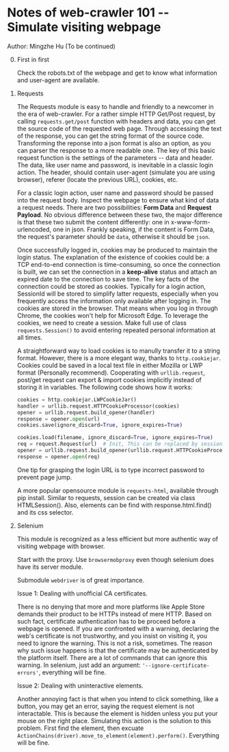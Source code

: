 # Notes of web-crawler 101  -- Simulate visiting webpage

Author: Mingzhe Hu                                                                 (To be continued)

0. First in first

   Check the robots.txt of the webpage and get to know what information and user-agent are available. 

1. Requests

   The Requests module is easy to handle and friendly to a newcomer in the era of web-crawler. For a rather simple HTTP Get/Post request, by calling `requests.get/post` function with headers and data, you can get the source code of the requested web page. Through accessing the text of the response, you can get the string format of the source code. Transforming the reponse into a json format is also an option, as you can parser the response to a more readable one. The key of this basic request function is the settings of the parameters -- data and header. The data, like user name and password, is inevitable in a classic login action. The header, should contain user-agent (simulate you are using browser), referer (locate the previous URL), cookies, etc.

   For a classic login action, user name and password should be passed into the request body. Inspect the webpage to ensure what kind of data a request needs. There are two possibilities: **Form Data** and **Request Payload**. No obvious difference between these two, the major difference is that these two submit the content differently: one in x-www-form-urlencoded, one in json. Frankly speaking, if the content is Form Data, the request's parameter should be `data`, otherwise it should be `json`.

   Once successfully logged in, cookies may be produced to maintain the login status. The explanation of the existence of cookies could be: a TCP end-to-end connection is time-consuming, so once the connection is built, we can set the connection in a **keep-alive** status and attach an expired date to the connection to save time. The key facts of the connection could be stored as cookies. Typically for a login action, SessionId will be stored to simplify latter requests, especially when you frequently access the information only available after logging in. The cookies are stored in the browser. That means when you log in through Chrome, the cookies won't help for Microsoft Edge. To leverage the cookies, we need to create a session. Make full use of class `requests.Session()` to avoid entering repeated personal information at all times.

   A straightforward way to load cookies is to manully transfer it to a string format. However, there is a more elegant way, thanks to `http.cookiejar`. Cookies could be saved in a local text file in either Mozilla or LWP format (Personally recommend). Cooperating with `urllib.request`, post/get request can export & import cookies implicitly instead of storing it in variables. The following code shows how it works:

   ```python
   cookies = http.cookiejar.LWPCookieJar()
   handler = urllib.request.HTTPCookieProcessor(cookies)
   opener = urllib.request.build_opener(handler)
   response = opener.open(url)
   cookies.save(ignore_discard=True, ignore_expires=True)
   
   cookies.load(filename, ignore_discard=True, ignore_expires=True)
   req = request.Request(url)  # Init, This can be replaced by session
   opener = urllib.request.build_opener(urllib.request.HTTPCookieProcessor(cookies))
   response = opener.open(req)
   ```

   One tip for grasping the login URL is to type incorrect password to prevent page jump.

   A more popular opensource module is `requests-html`, available through pip install. Similar to requests, session can be created via class HTMLSession(). Also, elements can be find with response.html.find() and its css selector.

2. Selenium

   This module is recognized as a less efficient but more authentic way of visiting webpage with browser.

   Start with the proxy. Use `browsermobproxy` even though selenium does have its server module.

   Submodule `webdriver` is of great importance.

   Issue 1: Dealing with unofficial CA certificates.

   There is no denying that more and more platforms like Apple Store demands their product to be HTTPs instead of mere HTTP. Based on such fact, certificate authentication has to be proceed before a webpage is opened. If you are confronted with a warning, declaring the web's certificate is not trustworthy, and you insist on visiting it, you need to ignore the warning. This is not a risk, sometimes. The reason why such issue happens is that the certificate may be authenticated by the platform itself. There are a lot of commands that can ignore this warning. In selenium, just add an argument: `'--ignore-certificate-errors'`, everything will be fine.
   
   Issue 2: Dealing with uninteractive elements.
   
   Another annoying fact is that when you intend to click something, like a button, you may get an error, saying the request element is not interactable. This is because the element is hidden unless you put your mouse on the right place. Simulating this action is the solution to this problem. First find the element, then excuate `ActionChains(driver).move_to_element(element).perform()`. Everything will be fine.
